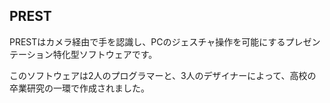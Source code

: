 ## PREST
PRESTはカメラ経由で手を認識し、PCのジェスチャ操作を可能にするプレゼンテーション特化型ソフトウェアです。  

このソフトウェアは2人のプログラマーと、3人のデザイナーによって、高校の卒業研究の一環で作成されました。
